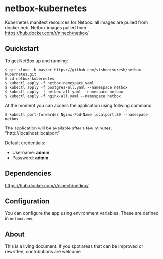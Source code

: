 # netbox-kubernetes
Kubernetes manifest resources for Netbox.  all images are pulled from docker hub. Netbox images pulled from https://hub.docker.com/r/ninech/netbox/


## Quickstart

To get NetBox up and running:

```
$ git clone -b master https://github.com/vishnoisuresh/netbox-kubernetes.git
$ cd netbox-kubernetes
$ kubectl apply -f netbox-namespace.yaml 
$ kubectl apply -f postgres-all.yaml --namespace netbox
$ kubectl apply -f netbox-all.yaml --namespace netbox
$ kubectl apply -f nginx-all.yaml --namespace netbox
```

At the moment you can access the application using follwing command. 
```
$ kubectl port-forwarder Nginx-Pod-Name localport:80 --namespace netbox
```
The application will be available after a few minutes.
"http://localhost:localport"


Default credentials:

* Username: **admin**
* Password: **admin**

## Dependencies
https://hub.docker.com/r/ninech/netbox/

## Configuration

You can configure the app using environment variables. These are defined in `netbox.env`.



## About
This is a living document. If you spot areas that can be improved or rewritten, contributions are welcome! 
